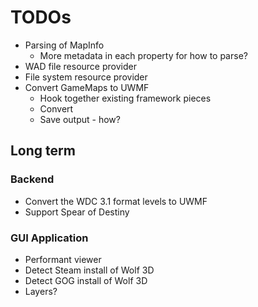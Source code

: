 # TODOs

- Parsing of MapInfo
    - More metadata in each property for how to parse?
- WAD file resource provider
- File system resource provider
- Convert GameMaps to UWMF
    - Hook together existing framework pieces
    - Convert
    - Save output - how?

## Long term

### Backend

- Convert the WDC 3.1 format levels to UWMF
- Support Spear of Destiny

### GUI Application

- Performant viewer
- Detect Steam install of Wolf 3D
- Detect GOG install of Wolf 3D
- Layers?

